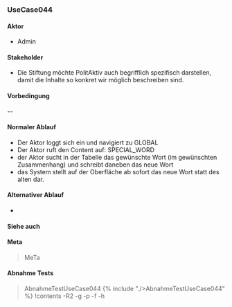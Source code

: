 
### UseCase044 

#### Aktor
 * Admin


#### Stakeholder
 * Die Stiftung möchte PolitAktiv auch begrifflich spezifisch darstellen, damit die Inhalte so konkret wir möglich beschreiben sind.


#### Vorbedingung
--


#### Normaler Ablauf
 * Der Aktor loggt sich ein und navigiert zu GLOBAL
 * Der Aktor ruft den Content auf: SPECIAL_WORD
 * der Aktor sucht in der Tabelle das gewünschte Wort (im gewünschten Zusammenhang) und schreibt daneben das neue Wort
 * das System stellt auf der Oberfläche ab sofort das neue Wort statt des alten dar.


#### Alternativer Ablauf
 * 


#### Siehe auch


#### Meta
>MeTa


#### Abnahme Tests
>AbnahmeTestUseCase044
{% include "./>AbnahmeTestUseCase044" %}
!contents -R2 -g -p -f -h